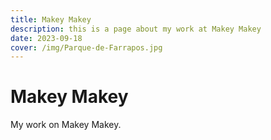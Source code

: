 ```yaml
---
title: Makey Makey
description: this is a page about my work at Makey Makey
date: 2023-09-18
cover: /img/Parque-de-Farrapos.jpg
---
```


# Makey Makey

My work on Makey Makey.